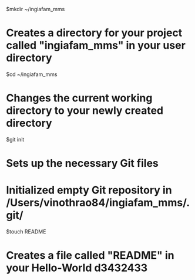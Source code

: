 $mkdir ~/ingiafam_mms
# Creates a directory for your project called "ingiafam_mms" in your user directory

$cd ~/ingiafam_mms
# Changes the current working directory to your newly created directory

$git init
# Sets up the necessary Git files
# Initialized empty Git repository in /Users/vinothrao84/ingiafam_mms/.git/

$touch README
# Creates a file called "README" in your Hello-World d3432433